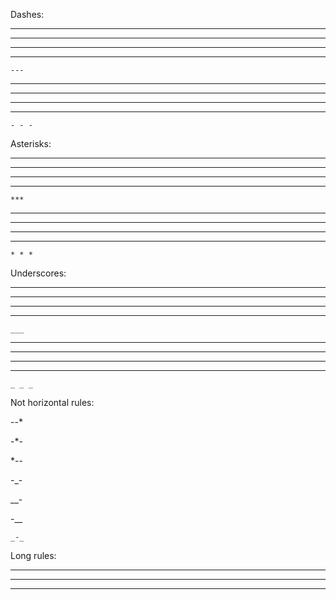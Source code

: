 Dashes:

---

 ---
 
  ---

   ---

	---

- - -

 - - -
 
  - - -

   - - -

	- - -


Asterisks:

***

 ***
 
  ***

   ***

	***

* * *

 * * *
 
  * * *

   * * *

	* * *


Underscores:

___

 ___
 
  ___

   ___

    ___

_ _ _

 _ _ _
 
  _ _ _

   _ _ _

    _ _ _



Not horizontal rules:

--*

-*-

*--

 -_-

  __-

   -__

    _-_


Long rules:

-----------

___________

***********
